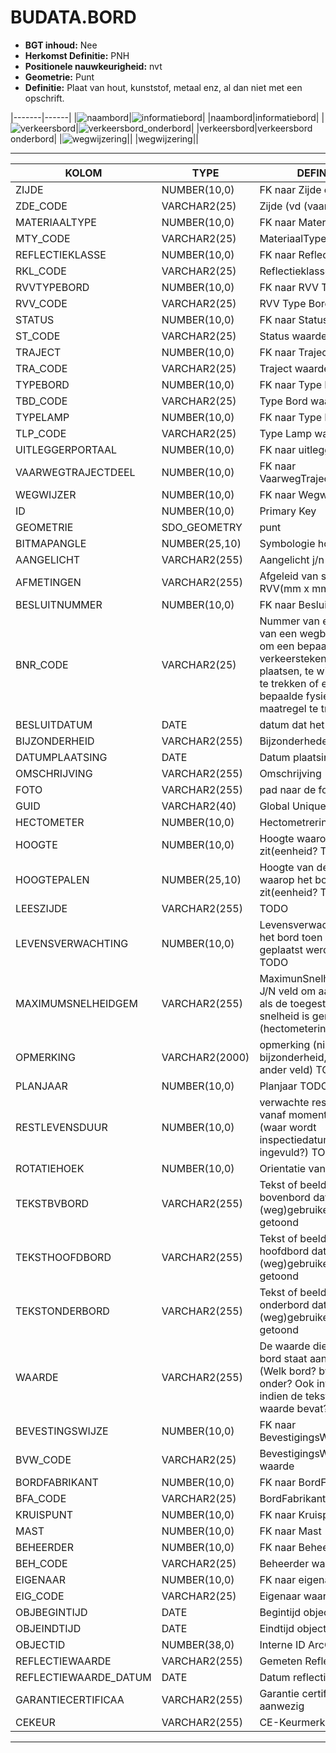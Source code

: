 ﻿# BUDATA.BORD


* __BGT inhoud:__ Nee
* __Herkomst Definitie:__ PNH
* __Positionele nauwkeurigheid:__ nvt
* __Geometrie:__ Punt
* __Definitie:__ Plaat van hout, kunststof, metaal enz, al dan niet met een opschrift.

|-------|------|
|![naambord](objectbladen\6_Meubilair\naambord.png)|![informatiebord](objectbladen\6_Meubilair\informatiebord.png)|
|naambord|informatiebord|
|![verkeersbord](objectbladen\6_Meubilair\verkeersbord.png)|![verkeersbord_onderbord](objectbladen\6_Meubilair\verkeersbord_onderbord.png)|
|verkeersbord|verkeersbord onderbord|
|![wegwijzering](objectbladen\6_Meubilair\wegwijzering.png)||
|wegwijzering||

***

|KOLOM                           	|TYPE          	|DEFINITIE|
|------                          	|----          	|-----    |
|ZIJDE                           	|NUMBER(10,0)  	|FK naar Zijde object|
|ZDE_CODE                        	|VARCHAR2(25)  	|Zijde (vd (vaar)weg)|
|MATERIAALTYPE                   	|NUMBER(10,0)  	|FK naar MateriaalType|
|MTY_CODE                        	|VARCHAR2(25)  	|MateriaalType waarde|
|REFLECTIEKLASSE                 	|NUMBER(10,0)  	|FK naar Reflectieklasse|
|RKL_CODE                        	|VARCHAR2(25)  	|Reflectieklasse waarde|
|RVVTYPEBORD                     	|NUMBER(10,0)  	|FK naar RVV Type Bord|
|RVV_CODE                        	|VARCHAR2(25)  	|RVV Type Bord waarde|
|STATUS                          	|NUMBER(10,0)  	|FK naar Status object|
|ST_CODE                         	|VARCHAR2(25)  	|Status waarde|
|TRAJECT                         	|NUMBER(10,0)  	|FK naar Traject|
|TRA_CODE                        	|VARCHAR2(25)  	|Traject waarde|
|TYPEBORD                        	|NUMBER(10,0)  	|FK naar Type Bord|
|TBD_CODE                        	|VARCHAR2(25)  	|Type Bord waarde|
|TYPELAMP                        	|NUMBER(10,0)  	|FK naar Type Lamp|
|TLP_CODE                        	|VARCHAR2(25)  	|Type Lamp waarde|
|UITLEGGERPORTAAL                	|NUMBER(10,0)  	|FK naar uitleggerportaal|
|VAARWEGTRAJECTDEEL              	|NUMBER(10,0)  	|FK naar VaarwegTrajectDeel |
|WEGWIJZER                       	|NUMBER(10,0)  	|FK naar Wegwijzer|
|ID                              	|NUMBER(10,0)  	|Primary Key|
|GEOMETRIE                       	|SDO_GEOMETRY  	|punt|
|BITMAPANGLE                     	|NUMBER(25,10) 	|Symbologie hoek|
|AANGELICHT                      	|VARCHAR2(255) 	|Aangelicht j/n TODO|
|AFMETINGEN                      	|VARCHAR2(255) 	|Afgeleid van standaard RVV(mm x mm)|
|BESLUITNUMMER                   	|NUMBER(10,0)  	|FK naar BesluitNummer|
|BNR_CODE                        	|VARCHAR2(25)  	|Nummer van een besluit van een wegbeheerder om een bepaald verkeersteken te plaatsen, te wijzigen of in te trekken of een bepaalde fysieke maatregel te treffen|
|BESLUITDATUM                    	|DATE          	|datum dat het besluit|
|BIJZONDERHEID                   	|VARCHAR2(255) 	|Bijzonderheden|
|DATUMPLAATSING                  	|DATE          	|Datum plaatsing|
|OMSCHRIJVING                    	|VARCHAR2(255) 	|Omschrijving|
|FOTO                            	|VARCHAR2(255) 	|pad naar de foto TODO|
|GUID                            	|VARCHAR2(40)  	|Global Unique Identifier|
|HECTOMETER                      	|NUMBER(10,0)  	|Hectometrering|
|HOOGTE                          	|NUMBER(10,0)  	|Hoogte waarop het bord zit(eenheid? TODO)|
|HOOGTEPALEN                     	|NUMBER(25,10) 	|Hoogte van de paal waarop het bord zit(eenheid? TODO)|
|LEESZIJDE                       	|VARCHAR2(255) 	|TODO|
|LEVENSVERWACHTING               	|NUMBER(10,0)  	|Levensverwachting van het bord toen het geplaatst werd(jaren) TODO|
|MAXIMUMSNELHEIDGEM              	|VARCHAR2(255) 	|MaximunSnelheidGemeld. J/N veld om aan te geven als de toegestane max. snelheid is gemeld op het (hectometerings)bord.|
|OPMERKING                       	|VARCHAR2(2000)	|opmerking (niet bijzonderheid, dat is een ander veld) TODO|
|PLANJAAR                        	|NUMBER(10,0)  	|Planjaar TODO|
|RESTLEVENSDUUR                  	|NUMBER(10,0)  	|verwachte restlevensduur vanaf moment inspect (waar wordt inspectiedatum ingevuld?) TODO|
|ROTATIEHOEK                     	|NUMBER(10,0)  	|Orientatie van het bord|
|TEKSTBVBORD                     	|VARCHAR2(255) 	|Tekst of beeld op het bovenbord dat aan de (weg)gebruiker wordt getoond|
|TEKSTHOOFDBORD                  	|VARCHAR2(255) 	|Tekst of beeld op het hoofdbord dat aan de (weg)gebruiker wordt getoond|
|TEKSTONDERBORD                  	|VARCHAR2(255) 	|Tekst of beeld op het onderbord dat aan de (weg)gebruiker wordt getoond|
|WAARDE                          	|VARCHAR2(255) 	|De waarde die op het bord staat aangegeven. (Welk bord? bvn, hfd, onder? Ook invullen indien de tekst een waarde bevat? TODO|
|BEVESTINGSWIJZE                 	|NUMBER(10,0)  	|FK naar BevestigingsWijze|
|BVW_CODE                        	|VARCHAR2(25)  	|BevestigingsWijze waarde|
|BORDFABRIKANT                   	|NUMBER(10,0)  	|FK naar BordFabrikant|
|BFA_CODE                        	|VARCHAR2(25)  	|BordFabrikant waarde|
|KRUISPUNT                       	|NUMBER(10,0)  	|FK naar Kruispunt|
|MAST                            	|NUMBER(10,0)  	|FK naar Mast|
|BEHEERDER                       	|NUMBER(10,0)  	|FK naar Beheerder object|
|BEH_CODE                        	|VARCHAR2(25)  	|Beheerder waarde|
|EIGENAAR                        	|NUMBER(10,0)  	|FK naar eigenaar object|
|EIG_CODE                        	|VARCHAR2(25)  	|Eigenaar waarde|
|OBJBEGINTIJD                      	|DATE          	|Begintijd object|
|OBJEINDTIJD                      	|DATE          	|Eindtijd object|
|OBJECTID                        	|NUMBER(38,0)   |Interne ID ArcGIS|
|REFLECTIEWAARDE					|VARCHAR2(255)	|Gemeten Reflectiewaarde|
|REFLECTIEWAARDE_DATUM				|DATE			|Datum reflectiemeting|
|GARANTIECERTIFICAA					|VARCHAR2(255)	|Garantie certificaat aanwezig|
|CEKEUR								|VARCHAR2(255)	|CE-Keurmerk aanwezig|

***
